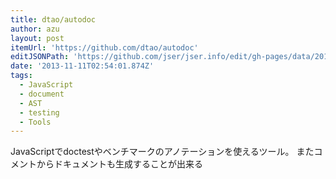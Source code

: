 ```yaml
---
title: dtao/autodoc
author: azu
layout: post
itemUrl: 'https://github.com/dtao/autodoc'
editJSONPath: 'https://github.com/jser/jser.info/edit/gh-pages/data/2013/11/index.json'
date: '2013-11-11T02:54:01.874Z'
tags:
  - JavaScript
  - document
  - AST
  - testing
  - Tools
---
```

JavaScriptでdoctestやベンチマークのアノテーションを使えるツール。
またコメントからドキュメントも生成することが出来る
